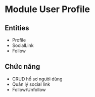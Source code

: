 # Module User Profile

## Entities
- Profile
- SocialLink
- Follow

## Chức năng
- CRUD hồ sơ người dùng
- Quản lý social link
- Follow/Unfollow
